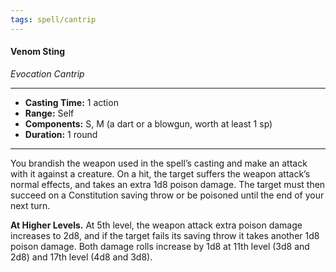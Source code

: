 ```yaml
---
tags: spell/cantrip
---
```

#### Venom Sting
*Evocation Cantrip*
___
- **Casting Time:** 1 action
- **Range:** Self
- **Components:** S, M (a dart or a blowgun, worth at least 1 sp)
- **Duration:**  1 round
___
You brandish the weapon used in the spell’s casting and make an attack with it against a creature. On a hit, the target suffers the weapon attack’s normal effects, and takes an extra 1d8 poison damage. The target must then succeed on a Constitution saving throw or be poisoned until the end of your next turn.
 
**At Higher Levels.** At 5th level, the weapon attack extra poison damage increases to 2d8, and if the target fails its saving throw it takes another 1d8 poison damage. Both damage rolls increase by 1d8 at 11th level (3d8 and 2d8) and 17th level (4d8 and 3d8).